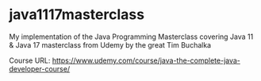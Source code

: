 # java1117masterclass
My implementation of the Java Programming Masterclass covering Java 11 &amp; Java 17 masterclass from Udemy by the great Tim Buchalka

Course URL: https://www.udemy.com/course/java-the-complete-java-developer-course/
